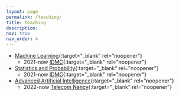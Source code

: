 ```yaml
---
layout: page
permalink: /teaching/
title: teaching
description:
nav: true
nav_order: 4
---
```


* [Machine Learning](https://sites.google.com/site/marianneclausel/home/lectures-2021-2022/m1-nlp-sco?authuser=0){:target="_blank" rel="noopener"}
  * 2021-now [IDMC](https://idmc.univ-lorraine.fr/){:target="_blank" rel="noopener"}
* [Statistics and Probability](https://sites.google.com/site/marianneclausel/home/lectures-2021-2022/m1-nlp-sco?authuser=0){:target="_blank" rel="noopener"}
  * 2021-now [IDMC](https://idmc.univ-lorraine.fr/){:target="_blank" rel="noopener"}
* [Advanced Artificial Intelligence](https://telecomnancy.univ-lorraine.fr/training/3eme-annee/?lang=en){:target="_blank" rel="noopener"}
  * 2022-now [Telecom Nancy](https://telecomnancy.univ-lorraine.fr/?lang=en){:target="_blank" rel="noopener"}
